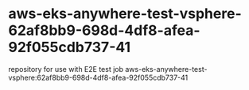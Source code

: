 # aws-eks-anywhere-test-vsphere-62af8bb9-698d-4df8-afea-92f055cdb737-41
repository for use with E2E test job aws-eks-anywhere-test-vsphere:62af8bb9-698d-4df8-afea-92f055cdb737-41
